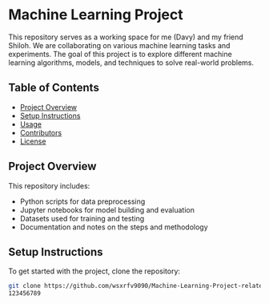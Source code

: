 # Machine Learning Project

This repository serves as a working space for me (Davy) and my friend Shiloh. We are collaborating on various machine learning tasks and experiments. The goal of this project is to explore different machine learning algorithms, models, and techniques to solve real-world problems.

## Table of Contents
- [Project Overview](#project-overview)
- [Setup Instructions](#setup-instructions)
- [Usage](#usage)
- [Contributors](#contributors)
- [License](#license)

## Project Overview
This repository includes:
- Python scripts for data preprocessing
- Jupyter notebooks for model building and evaluation
- Datasets used for training and testing
- Documentation and notes on the steps and methodology

## Setup Instructions
To get started with the project, clone the repository:

```bash
git clone https://github.com/wsxrfv9090/Machine-Learning-Project-related.git
123456789
